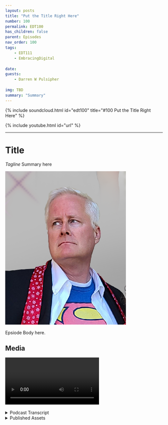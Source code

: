 ```yaml
---
layout: posts
title: "Put the Title Right Here"
number: 100
permalink: EDT100
has_children: false
parent: Episodes
nav_order: 100
tags:
    - EDT111
    - EmbracingDigital

date: 
guests:
    - Darren W Pulsipher

img: TBD
summary: "Summary"
---
```


{% include soundcloud.html id="edt100" title="#100 Put the Title Right Here" %}

{% include youtube.html id="url" %}

---

# Title

*Tagline*
Summary here

![episode image](./thumbnail.png)

Epsiode Body here.

## Media

<video src='url'></video>

<details>
<summary> Podcast Transcript </summary>

<p>﻿1</p>
<p>Hello, this</p>
<p>is Darren Pulsipher chief solution</p>
<p>architect of public sector at Intel.</p>
<p>And welcome to Embracing</p>
<p>Digital Transformation,</p>
<p>where we investigate effective change,</p>
<p>leveraging people, process</p>
<p>and technology.</p>
<p>On today's episode,</p>
<p>Intel's superheroes with Cameron Chehreh,</p>
<p>VP and general manager of Intel's</p>
<p>Public Sector.</p>
<p>Cameron, welcome to the show.</p>
<p>Darren Thank you.</p>
<p>It's always a pleasure to be able</p>
<p>to share some airtime with you.</p>
<p>Hey, when we when we first talked</p>
<p>about superpowers and superheroes,</p>
<p>I thought of something that my family did</p>
<p>for Christmas cards</p>
<p>this last year, all 17 of us,</p>
<p>because I got ten kids.</p>
<p>There's a boatload of kids there.</p>
<p>We did a Christmas card of superheroes.</p>
<p>I'll have to</p>
<p>you guys will see the picture.</p>
<p>It'll show up on the podcast video.</p>
<p>Check it out.</p>
<p>It's pretty funny, but we're not talking</p>
<p>about my family superheroes.</p>
<p>Today we're talking about Intel's public</p>
<p>sector superheroes and their superpowers.</p>
<p>I love it there and so excited.</p>
<p>So, Karen, let's first talk about you.</p>
<p>Let's give a just a brief background</p>
<p>on where you come from</p>
<p>because you're new to Intel</p>
<p>and you bring some new insight</p>
<p>into Intel and some energy</p>
<p>into the public sector team their thing.</p>
<p>Darren, thank you.</p>
<p>So as everyone mentioned, as you</p>
<p>mentioned, my name is Cameron Chehreh.</p>
<p>I come to Intel very humbly</p>
<p>and honestly through</p>
<p>what I would like to think</p>
<p>is a pretty interesting career.</p>
<p>Darren, but I'll let you and your audience</p>
<p>judge that.</p>
<p>I started my career humbly</p>
<p>working for the world's</p>
<p>largest privately owned staffing company.</p>
<p>What that introduced me</p>
<p>to was a passion for technology.</p>
<p>I had no idea where I was introduced to it</p>
<p>a software application called PeopleSoft</p>
<p>that I became very fond of</p>
<p>and ended up learning pretty quickly.</p>
<p>What that led to was</p>
<p>an extraordinary opportunity</p>
<p>for me to help build</p>
<p>the world's first cloud computing company,</p>
<p>the company in Annapolis called UC Center</p>
<p>Networking</p>
<p>and I think</p>
<p>were really kind of ahead of our time.</p>
<p>So much so, Darren, that seven</p>
<p>or eight years</p>
<p>before the term cloud was coined,</p>
<p>I'll never forget the night we were having</p>
<p>a few adult beverages sitting in Posers</p>
<p>Pub in downtown Annapolis,</p>
<p>and we created the tagline</p>
<p>Software as a service.</p>
<p>Now here's the context.</p>
<p>That's I a little bit.</p>
<p>So that's pretty cool.</p>
<p>And then I seem to have found my way</p>
<p>through private equity working for</p>
<p>federal systems integrators like Northrop</p>
<p>Grumman and General Dynamics,</p>
<p>where I really caught the passion</p>
<p>for supporting a mission.</p>
<p>And that's really what drove me through</p>
<p>those companies was really supporting</p>
<p>just the amazing people</p>
<p>and customers within public sector.</p>
<p>I've also been the chief technology</p>
<p>officer</p>
<p>at Dell Technologies for a spell,</p>
<p>and now very proudly and humbly,</p>
<p>I've got the great honor to lead</p>
<p>just an amazing, small</p>
<p>but mighty team here at Intel.</p>
<p>Public Sector.</p>
<p>All right, Cameron,</p>
<p>so why why did you come over to Intel?</p>
<p>I mean, you were a Dell, right?</p>
<p>Right.</p>
<p>In the Casa CTO job as a cool job, right?</p>
<p>I've been there myself.</p>
<p>It's a fun job, great technology,</p>
<p>drive and drive and tech.</p>
<p>But now you take on a big whopper of a</p>
<p>of a position</p>
<p>at Intel, as you know,</p>
<p>general manager and public sector.</p>
<p>Why why would you do that?</p>
<p>You know, it's it's interesting.</p>
<p>Darren Dell's a great company.</p>
<p>I had an amazing job.</p>
<p>They're really, really great customers.</p>
<p>Just a marquee brand.</p>
<p>When Pat Gelsinger decided</p>
<p>to leave VMware</p>
<p>and come back to Intel, all I.</p>
<p>I felt the earth shake, you know, been</p>
<p>in this industry a long time.</p>
<p>And if you haven't followed</p>
<p>just the incredible</p>
<p>career of Pat Gelsinger,</p>
<p>but also our great company,</p>
<p>you had to have been a sleeper</p>
<p>under a rock.</p>
<p>If you didn't feel the earth shake</p>
<p>and I took notice.</p>
<p>Pat came back.</p>
<p>He started to build a little bit</p>
<p>of a leadership team, and he brought</p>
<p>on Greg Lavender, who's</p>
<p>another icon in the industry</p>
<p>and another person that I admire very much</p>
<p>based on their leadership,</p>
<p>their ability to drive teams</p>
<p>and change and transformation.</p>
<p>And although I loved my job at Dell</p>
<p>and still still do to this day,</p>
<p>I felt a calling because what I saw</p>
<p>Pat doing was looking to reinvigorate</p>
<p>an iconic American brand that,</p>
<p>quite frankly,</p>
<p>did a brilliant job innovating,</p>
<p>built an industry around our technology.</p>
<p>We just seem to have lost our way</p>
<p>because of a lack of leadership</p>
<p>for for a period of time.</p>
<p>And when you get a leader</p>
<p>that takes the helm of a company</p>
<p>like Pat Gelsinger,</p>
<p>you know, things are going to happen.</p>
<p>And so I heard that calling</p>
<p>and I was very, very interested.</p>
<p>I've been a partner and</p>
<p>a customer of Intel for many, many years.</p>
<p>Huge fan of the technology</p>
<p>growing up in operations,</p>
<p>because, look, there's competitors</p>
<p>out there and I love our competitors there</p>
<p>and they keep</p>
<p>us sharp and and on our toes.</p>
<p>But they're not Intel.</p>
<p>We're the company</p>
<p>that put the Silicon in Silicon Valley.</p>
<p>You know, we are an iconic American brand.</p>
<p>And I heard the calling</p>
<p>and I wanted to be part of the work</p>
<p>it was going to take</p>
<p>to get us back to that that brand status.</p>
<p>So yeah, you like hard things, don't you?</p>
<p>Darren Not only do I love a challenge,</p>
<p>but I believe in the underdogs</p>
<p>and the underdog story.</p>
<p>There's amazing people at Intel.</p>
<p>They don't realize they're all amazing,</p>
<p>which is the greatest part of all of it,</p>
<p>because they have such humility</p>
<p>and humbleness.</p>
<p>But there's amazing people here.</p>
<p>We're doing some extraordinary things.</p>
<p>We have a great business and people</p>
<p>do the right thing all the time.</p>
<p>And you don't find</p>
<p>that often in companies.</p>
<p>And the fact that we're rooted in</p>
<p>that culturally is inspiring.</p>
<p>So let's talk.</p>
<p>I mean, Pat Pat has been talking to us</p>
<p>and we've taken that</p>
<p>into the public sector</p>
<p>quite a bit on intel superpowers.</p>
<p>And I think there's even more</p>
<p>than the four that Pat talks about,</p>
<p>especially in public sector.</p>
<p>Let's talk a little bit</p>
<p>about those superpowers and how</p>
<p>that's helping public sector.</p>
<p>Who are so first of all, we recognize.</p>
<p>Right, what what are the four superpowers</p>
<p>as we see them and why do we think</p>
<p>they have such a profound effect on on.</p>
<p>I'll say,</p>
<p>mankind and humanity in the world.</p>
<p>Right. When you think of</p>
<p>what's going on in the world.</p>
<p>Ubiquitous compute.</p>
<p>So when you think of that,</p>
<p>it's pretty incredible.</p>
<p>Well, let me list the four so ubiquitous</p>
<p>compute ubiquitous comms I believe.</p>
<p>Right the network piece</p>
<p>of artificial intelligence.</p>
<p>And I'm going to forget</p>
<p>both the fourth one there and I always do.</p>
<p>And it's so right in front of me.</p>
<p>Edge.</p>
<p>Edge, the cloud.</p>
<p>It is the most pervasive thing</p>
<p>that I got to have a little bit of fun</p>
<p>with these podcasts, right? Yeah,</p>
<p>absolutely.</p>
<p>Making sure you were on your toes. Yeah.</p>
<p>Thanks for the test.</p>
<p>Let's look at ubiquitous compute to start.</p>
<p>You know, I always had an appreciation</p>
<p>being technical, but also a consumer.</p>
<p>That technology compute</p>
<p>really was everywhere in our life.</p>
<p>It wasn't until I joined Intel</p>
<p>that I realize the</p>
<p>the magnitude of the importance on society</p>
<p>that semiconductor has has.</p>
<p>For me, being an enterprise technologist,</p>
<p>it was always about,</p>
<p>you know, building data centers.</p>
<p>I got to build the Eastern Seaboard</p>
<p>of the Internet physically.</p>
<p>You know, about Al Gore.</p>
<p>I didn't invent the Internet.</p>
<p>Sure got it.</p>
<p>You know, but I never realized</p>
<p>until till I came here,</p>
<p>because my my orientation changed.</p>
<p>Semiconductors are in everything,</p>
<p>literally everything.</p>
<p>Cars, appliances,</p>
<p>smartphone cars, computers,</p>
<p>hospital health care systems, digital</p>
<p>wreck, literally semiconductors span</p>
<p>the ecosystem in just about every vertical</p>
<p>sized market on the planet.</p>
<p>And it is what is helping us</p>
<p>not only live the best human experience</p>
<p>we can live,</p>
<p>it's actually helping us</p>
<p>improve the quality of our lives.</p>
<p>It's giving us better</p>
<p>situational awareness, etc.</p>
<p>So ubiquitous compute</p>
<p>really means something to us</p>
<p>more than just</p>
<p>some cheeky marketing tagline.</p>
<p>Because we do recognize</p>
<p>when you look at that,</p>
<p>I'm saving people's lives</p>
<p>when I apply our superpower</p>
<p>to health care, I'm</p>
<p>protecting the homeland and civilians.</p>
<p>What I think of applying it</p>
<p>to a national security mission,</p>
<p>I'm helping improve and advance scientific</p>
<p>research</p>
<p>to look for things like cures for cancer.</p>
<p>Maybe have us</p>
<p>not just put a person on the moon,</p>
<p>but maybe live on the moon one day.</p>
<p>Who knows, right? One can dream.</p>
<p>So it's really extraordinary.</p>
<p>So that superpower in itself</p>
<p>is fascinating.</p>
<p>You know, it's interesting</p>
<p>because I think COVID and the pandemic</p>
<p>kind of put a magnifying glass on that.</p>
<p>When you</p>
<p>look at the sheer number of people</p>
<p>that were still able to work</p>
<p>and schools were still operating,</p>
<p>albeit not perfectly,</p>
<p>but our kids were still learning.</p>
<p>And now it's all because of Silicon.</p>
<p>Darren That comment.</p>
<p>I paused</p>
<p>because I wanted to let it linger there</p>
<p>for a moment, because of the power of what</p>
<p>you just said.</p>
<p>And yes, unfortunately, unfortunately,</p>
<p>it took the pandemic for us</p>
<p>to recognize the true value of it.</p>
<p>Now, I'm an optimist eternally.</p>
<p>I was I was, I guess, born an optimist.</p>
<p>I'm going to die an optimist.</p>
<p>And I'm even optimistic about dying.</p>
<p>Derek, let me be let me be clear about it,</p>
<p>but the pandemic truly showed us</p>
<p>the power of</p>
<p>when we can apply silicon for good use,</p>
<p>what it's done.</p>
<p>Right.</p>
<p>Because to your point, we shifted learning</p>
<p>from a kinetic environment, right?</p>
<p>Going to schools to a virtual one.</p>
<p>Well, there was a little bit of benefit</p>
<p>that got exposed to people that we never</p>
<p>realized, like closing the digital divide</p>
<p>a little bit more,</p>
<p>being able to fulfill that for, let's say,</p>
<p>people with disabilities</p>
<p>or being out of necessarily</p>
<p>been able to attend traditional schooling.</p>
<p>They're now offered this</p>
<p>this great digital format to participate</p>
<p>on an equal playing field.</p>
<p>And that's humbling because,</p>
<p>you know, to be able to help people</p>
<p>using what you do on a daily basis</p>
<p>as a job, there's nothing more fulfilling.</p>
<p>And I agree</p>
<p>with you, the pandemic really revealed</p>
<p>a lot of these things where digital now</p>
<p>is front and center in our lives.</p>
<p>You know, this brings on to the next</p>
<p>the next superpower,</p>
<p>which is the calm side of thing,</p>
<p>because if you just have silicon out there</p>
<p>without it being connected,</p>
<p>it doesn't it can't be it can't realize</p>
<p>all the potential they can have.</p>
<p>And we saw a huge uptick in comms and 5G,</p>
<p>kind of got a kick in the pants</p>
<p>which it needed to be adopted</p>
<p>with the pandemic as well.</p>
<p>And I'm glad you brought that up.</p>
<p>Even today, I've got a bunch</p>
<p>of high scores and three high schoolers.</p>
<p>They all have Chromebooks</p>
<p>now where before it was, well, you check</p>
<p>the Chromebook out for this one class</p>
<p>and you hand in at the end of class.</p>
<p>That's done.</p>
<p>Every student has a Chromebook now</p>
<p>in, I would say a majority</p>
<p>of the school districts out there today.</p>
<p>This was a this was a huge shift</p>
<p>and we're seeing teachers shift</p>
<p>to because of that connectivity.</p>
<p>So can you talk a little bit</p>
<p>about Intel's comms?</p>
<p>What are they doing in comms?</p>
<p>Yeah, so it's really interesting, Darren.</p>
<p>People look at us</p>
<p>as we're just this chip company.</p>
<p>I don't know if people understand</p>
<p>the entire portfolio</p>
<p>we have for interconnect right.</p>
<p>Because interconnect,</p>
<p>as you mentioned, is so important.</p>
<p>I mean, the work that we do out of our</p>
<p>any extra vision</p>
<p>and how we're connecting people</p>
<p>is the other superpower for a reason.</p>
<p>And to your point, look, there are times</p>
<p>and there are certainly mission scenarios</p>
<p>where we're disconnected,</p>
<p>where refer to superpower number one</p>
<p>makes it so important, because I can then</p>
<p>bring the technology closer to the data</p>
<p>and should let's say</p>
<p>I'll use a military example.</p>
<p>In this instance, you've got a warfighter,</p>
<p>what's called a DDL environment,</p>
<p>a disadvantaged</p>
<p>or a disconnected environment.</p>
<p>They're still able to use the compute</p>
<p>locally in the information</p>
<p>they have to be able to execute</p>
<p>on that mission when they reconnect</p>
<p>to whatever comms they're using,</p>
<p>whether it's legacy, 4G,</p>
<p>or some sort of wireless,</p>
<p>then they can continue to get better</p>
<p>connectivity</p>
<p>and up to date information</p>
<p>with regards to data, that's transmission.</p>
<p>But if I go to the education scenario</p>
<p>that you talked about there</p>
<p>and interconnect is vitally important,</p>
<p>you know, getting access</p>
<p>to data, the streaming,</p>
<p>the video content, everything else</p>
<p>is just so vitally important.</p>
<p>And I don't think people realize</p>
<p>just how powerful it can be.</p>
<p>Now we have gaps, right?</p>
<p>We still have areas of the country</p>
<p>and the world</p>
<p>that are not able to participate</p>
<p>in the digital economy.</p>
<p>What's fascinating is, and I'm sad to say,</p>
<p>this closing the digital divide in</p>
<p>the United States is becoming much harder</p>
<p>than it is in developing countries.</p>
<p>Developing</p>
<p>countries are able to leapfrog us</p>
<p>because they're investing in 5G, sexy,</p>
<p>you know, non terrestrial comms.</p>
<p>Now, there's issues</p>
<p>associated with that as well, but</p>
<p>they're able to invest in that</p>
<p>and close the digital divide much faster.</p>
<p>But to your point,</p>
<p>that superpower is equally as important</p>
<p>because let's face</p>
<p>it, connections is one of the fundamental</p>
<p>basis of being human</p>
<p>and being connected to others.</p>
<p>One of the most fulfilling things</p>
<p>you can do.</p>
<p>Oh, I totally agree.</p>
<p>And you mentioned a little bit about edge</p>
<p>to cloud, especially with the warfighter.</p>
<p>And this is dear to my heart, too,</p>
<p>because I've been doing a lot of work</p>
<p>in that digital environment</p>
<p>and architectures around digital.</p>
<p>Tell us a little bit more</p>
<p>about Intel's and their edge</p>
<p>to cloud strategy in that you know,</p>
<p>why is that important to us</p>
<p>and what do we have on the track to help</p>
<p>public sector in this space?</p>
<p>You know, Darren, it's fascinating.</p>
<p>Cloud and edge.</p>
<p>And, you know,</p>
<p>all these interesting trends</p>
<p>that come in in technology,</p>
<p>they have a profound effect on business</p>
<p>and on mission.</p>
<p>And I know people have talked about cloud</p>
<p>for a long time.</p>
<p>And it you know, people are like,</p>
<p>is it a fad?</p>
<p>Is it a trend?</p>
<p>Well, there's a big difference, right?</p>
<p>A fad is we're all not walking around</p>
<p>with mullets anymore, thank God.</p>
<p>Oh, no, they're coming back, man.</p>
<p>They're coming. Back.</p>
<p>Let's hope not. They're right.</p>
<p>But a trend.</p>
<p>And I mean, excuse me.</p>
<p>Yeah, a trend</p>
<p>rather than a fad is something</p>
<p>that has the opportunity</p>
<p>to help us progress</p>
<p>and grow and learn how to adopt</p>
<p>new methodologies and new things.</p>
<p>When I look at edge to cloud</p>
<p>because the underpinning capability</p>
<p>is compute and interconnect,</p>
<p>we play a significant role.</p>
<p>Now we have to do it with our our</p>
<p>ecosystem partners and our OEMs, right.</p>
<p>But edge to cloud what it provides</p>
<p>if you really harness</p>
<p>the true power of not only the silicon</p>
<p>but but software,</p>
<p>you can secure workloads,</p>
<p>you can do more high assured computing.</p>
<p>But what it affords you the opportunity</p>
<p>to do really is interoperability.</p>
<p>So I can move workloads from an edge</p>
<p>to to a cloud</p>
<p>or to a traditional data center</p>
<p>very seamlessly.</p>
<p>But I'm using open standards and</p>
<p>and core technologies</p>
<p>and that edge to cloud strategy.</p>
<p>And I would offer you, Darren,</p>
<p>you know, we've seen this in our industry.</p>
<p>Trends change.</p>
<p>You know, when we started many, many,</p>
<p>many years ago,</p>
<p>when computing was for the elite</p>
<p>and the educated,</p>
<p>it was mainframes and supercomputers,</p>
<p>because that's the only institution</p>
<p>that could afford them.</p>
<p>And that's that was okay. Right.</p>
<p>So it was this centralized model</p>
<p>that everyone logged into.</p>
<p>I'm old enough to remember, you know, 5270</p>
<p>Green screen emulators for mainframes.</p>
<p>Then it shifted to this client server,</p>
<p>so it became very decentralized.</p>
<p>Cloud comes about</p>
<p>and it goes back to a centralized,</p>
<p>geo segregated mainframe.</p>
<p>It's just modern. I know all the CCP's.</p>
<p>I love them, but and I know they hate</p>
<p>when I when I say that.</p>
<p>But it it's about a model,</p>
<p>an architectural construct.</p>
<p>It's not about the technology. Right.</p>
<p>With edge emerging,</p>
<p>I think what we're going to see</p>
<p>for the foreseeable future, the next 20,</p>
<p>what's going to really roll and dominate</p>
<p>because as we make things smarter,</p>
<p>we have to take and push the technology</p>
<p>out to the edge</p>
<p>where the information's</p>
<p>actually being created,</p>
<p>and then processing happens</p>
<p>in a centralized manner</p>
<p>for more analytics, air, etc..</p>
<p>Right.</p>
<p>We're not going to go backwards, right?</p>
<p>Cars aren't going to get dumber.</p>
<p>We're not going to make a gas powered</p>
<p>Tesla.</p>
<p>That right.</p>
<p>You know, now is a gas engine</p>
<p>and is not got cool</p>
<p>features and and gadgets and widgets.</p>
<p>Things are only going to progress.</p>
<p>They're going to get smarter.</p>
<p>So the edge is going to be extraordinarily</p>
<p>pervasive.</p>
<p>And as an industry, we're again</p>
<p>creating self-inflicted wounds.</p>
<p>We haven't done a good job</p>
<p>at defining what that is yet.</p>
<p>But but we know what's emerging.</p>
<p>Yeah, in fact, I kind of like</p>
<p>the data center without walls concept.</p>
<p>And where is my data?</p>
<p>My data is everywhere now.</p>
<p>And how do I make intelligent decisions</p>
<p>based off of all this</p>
<p>data collected and processed everywhere?</p>
<p>Right.</p>
<p>Including a cell phone</p>
<p>or a sensor or a camera</p>
<p>or in the industrial space,</p>
<p>in motors and pumps and things like that.</p>
<p>Those are becoming intelligent,</p>
<p>which leads to our next superpower,</p>
<p>artificial intelligence.</p>
<p>Right.</p>
<p>And people don't know this about intel.</p>
<p>We have one of the largest</p>
<p>artificial intelligence portfolios</p>
<p>in the world.</p>
<p>Darren, this is why I love this company.</p>
<p>Humbleness and humility is is</p>
<p>a is a great cultural attribute to have.</p>
<p>But unfortunately, at times</p>
<p>it works a touch against us.</p>
<p>And I'm a little okay with that because I</p>
<p>do like being a cheerleader for the head.</p>
<p>Look, artificial intelligence.</p>
<p>Here's a few things that that people don't</p>
<p>know what might surprise them.</p>
<p>First of all, we have a software portfolio</p>
<p>that is extra ordinary.</p>
<p>We have more software developers</p>
<p>than some software companies.</p>
<p>And there's a need for that.</p>
<p>There's a reason, right?</p>
<p>Because, look, I love Greg Lavender.</p>
<p>What? He's such an amazing CTO.</p>
<p>He has this expression</p>
<p>that you have silicon, but</p>
<p>software is the soul of silicon, right?</p>
<p>You have to allow it to do something.</p>
<p>You have to give it life,</p>
<p>you have to give it a purpose.</p>
<p>And AI is a great example of it.</p>
<p>And and Darren, it's fascinating.</p>
<p>People say, oh, well, I all these tech</p>
<p>guys talk about AI, you know, what is it?</p>
<p>Are we going to have robots and all these?</p>
<p>Yeah, we're going to have them.</p>
<p>But let's talk about a practical use case.</p>
<p>I'm lost</p>
<p>in the UK, happens to be off the dirt.</p>
<p>As much as I love traveling the UK,</p>
<p>I travel all over the world</p>
<p>and I can't remember</p>
<p>half the cities I'm in, but I'm lost.</p>
<p>I pick up my phone and immediately</p>
<p>because GPS is coming down on my phone,</p>
<p>I could say,</p>
<p>Hey sir, Siri or Hey Google, I'm lost.</p>
<p>It brings up maps, a geo locates me,</p>
<p>finds me where the closest point</p>
<p>of civilization is.</p>
<p>That's just a practical way</p>
<p>of where I would apply for good</p>
<p>RS Doing profound things for us as people,</p>
<p>you know.</p>
<p>And look, I don't have a great sense</p>
<p>of direction there</p>
<p>and so I need a lot of help.</p>
<p>Now we're also seeing because Intel now</p>
<p>ubiquitous compute</p>
<p>and the advanced comms that we have,</p>
<p>we're seeing more of these edge</p>
<p>devices become intelligent</p>
<p>and we're actually decreasing</p>
<p>the amount of data that needs to move</p>
<p>off the edge and into the data centers.</p>
<p>Because we are running</p>
<p>AI algorithms to infer on the</p>
<p>edge what we're looking for.</p>
<p>And a</p>
<p>lot of people don't know</p>
<p>that we've got this kind of technology</p>
<p>and it's built into our CPU's directly.</p>
<p>And also we also have specialized</p>
<p>XP use, right neuromorphic processors</p>
<p>that do the same, same</p>
<p>sort of thing at lower wattage</p>
<p>and higher speeds,</p>
<p>which is pretty darn incredible.</p>
<p>You know, Darrell,</p>
<p>what I love about your podcast and this is</p>
<p>we can have a conversation</p>
<p>in English rather than geek speak,</p>
<p>because I think people need to remember</p>
<p>when we satisfy a mission,</p>
<p>you have to be able to understand</p>
<p>what you're doing</p>
<p>is an impact using the technology.</p>
<p>And you're absolutely correct.</p>
<p>I mean, look, I love our</p>
<p>IP use, our expertize, our GPUs, our CPUs.</p>
<p>It's pretty extraordinary what we can do.</p>
<p>But let's practically apply.</p>
<p>And if I go back</p>
<p>to, say, a civilian use case,</p>
<p>look at the Postal Service.</p>
<p>It's shocking to me.</p>
<p>Most people,</p>
<p>when they look at Postal Service,</p>
<p>they don't</p>
<p>they don't necessarily see on the surface</p>
<p>and an organization</p>
<p>that's innovative all there.</p>
<p>But when you see the next generation</p>
<p>delivery vehicles, the amount of sensors</p>
<p>that are on that thing</p>
<p>and what it's doing, it's as modern</p>
<p>as Google Street view the cars</p>
<p>driving around, mapping certain things.</p>
<p>When you look at Postal Service centers</p>
<p>that do mail sorting</p>
<p>how they're applying,</p>
<p>what you just described in our portfolio</p>
<p>down to these kinetic sorting machines</p>
<p>so that they're getting smarter</p>
<p>about where mail goes and safer</p>
<p>mail handling and all these other</p>
<p>extraordinarily positive things.</p>
<p>They're leveraging technology to scale.</p>
<p>And it's pretty extraordinary.</p>
<p>We look at other use cases, Darren.</p>
<p>I think of first responders,</p>
<p>you know, being able to put more silicon</p>
<p>in law enforcement</p>
<p>vehicles to do smarter things,</p>
<p>to create better situational awareness.</p>
<p>It's all about affecting the human</p>
<p>in that mission environment</p>
<p>in a more positive way, giving them</p>
<p>more access to the information,</p>
<p>but in a consumable,</p>
<p>humanly consumable format.</p>
<p>And Darren,</p>
<p>that's the piece we miss all the time</p>
<p>from an AI perspective,</p>
<p>we get so geeked up talking about the tech</p>
<p>we forget, like the simple example</p>
<p>I told you about in the UK before</p>
<p>in a few seconds</p>
<p>I can visually look at something</p>
<p>and ingest 600 different data points</p>
<p>within a split second.</p>
<p>Just visually</p>
<p>presenting the data effectively.</p>
<p>And when I look at a hardware</p>
<p>or software portfolio,</p>
<p>that's the power of what we do is Intel.</p>
<p>Now, look,</p>
<p>some of these things are aspirational.</p>
<p>What I love about our company</p>
<p>is we do bring a bag of parts</p>
<p>that are very relevant.</p>
<p>We have amazing partners in our ecosystem</p>
<p>that help us bring that together</p>
<p>to create real solutions that are</p>
<p>being very careful with my words here.</p>
<p>And then you've got partners</p>
<p>in the last mile, that critical last mile</p>
<p>that every customer needs us to help us</p>
<p>integrate those solutions</p>
<p>in that mission environment.</p>
<p>It it really is a great place in the</p>
<p>ecosystem to be because we are innovating.</p>
<p>So that's one thing</p>
<p>I, that's one thing I really want</p>
<p>to come up with our superheroes.</p>
<p>Our superheroes are our our employees</p>
<p>and our ecosystem.</p>
<p>Our apps.</p>
<p>And this is something</p>
<p>that always kind of shocked me.</p>
<p>We we have one of the most incredible</p>
<p>ecosystems to bring solutions to market.</p>
<p>And we don't even bring the solutions</p>
<p>to market.</p>
<p>We will.</p>
<p>And it's amazing</p>
<p>even some of our competitors</p>
<p>we work with to solve</p>
<p>really tough problems</p>
<p>for national defense</p>
<p>or for public service.</p>
<p>And I</p>
<p>think the reason why and one one reason</p>
<p>why I love this team that I work on in</p>
<p>public sector</p>
<p>is because we are making a difference</p>
<p>in lots of people's lives, day to day</p>
<p>lives.</p>
<p>The things that we're bringing</p>
<p>about today.</p>
<p>Well, Darren,</p>
<p>I mean, just a testament to that.</p>
<p>And I hope these people don't kill me,</p>
<p>but I need to mention them</p>
<p>because I admire them a lot.</p>
<p>Being able to hire</p>
<p>the people we've been able to hire,</p>
<p>like retired admirals</p>
<p>and generals and chief warrant officers.</p>
<p>You know, we've got an amazing team here</p>
<p>that helps us every single day.</p>
<p>Remember who we serve.</p>
<p>You know,</p>
<p>look, I'm very proud of our company</p>
<p>and proud of our tech, our innovations,</p>
<p>all these different things.</p>
<p>And I'm proud of our people.</p>
<p>But without those people helping,</p>
<p>we're helping us</p>
<p>remember that it's us and the ecosystem</p>
<p>we've created because we did create that.</p>
<p>Let's let's be very honest here</p>
<p>to serve this this great mission</p>
<p>and not just our government,</p>
<p>but governments worldwide and our allies</p>
<p>and all those things.</p>
<p>It's a pretty humbling experience.</p>
<p>But you're right,</p>
<p>it is all about the people.</p>
<p>Yeah, no, I agree.</p>
<p>So, Cameron, thank you for making my 100th</p>
<p>episode enjoyable.</p>
<p>I'm honored.</p>
<p>Right.</p>
<p>You got the</p>
<p>you got the privilege of being number 100.</p>
<p>Darren, I'm so honored.</p>
<p>Look, these these are great podcasts.</p>
<p>I hope</p>
<p>people are getting the value out of them</p>
<p>that you and I know we see out of them.</p>
<p>And it's really extraordinary.</p>
<p>And I can't thank you enough</p>
<p>for continuing to carry this torch.</p>
<p>Hey, thanks a lot, Cameron,</p>
<p>and thanks for supporting me in it.</p>
<p>You never know when you get a new boss</p>
<p>whether he's going to like what</p>
<p>you doing or not.</p>
<p>So I love you there. And.</p>
<p>All right, thanks a lot, Cameron.</p>
<p>Thank you for listening</p>
<p>to Embracing Digital Transformation today.</p>
<p>If you enjoyed our podcast,</p>
<p>give it five stars on your favorite</p>
<p>podcasting site or YouTube channel.</p>
<p>You can find out more information</p>
<p>about embracing digital transformation</p>
<p>and embracingdigital.org</p>
<p>until next time, go out and</p>
<p>do something wonderful.</p>

</details>

<details>
<summary> Published Assets </summary>


</details>
